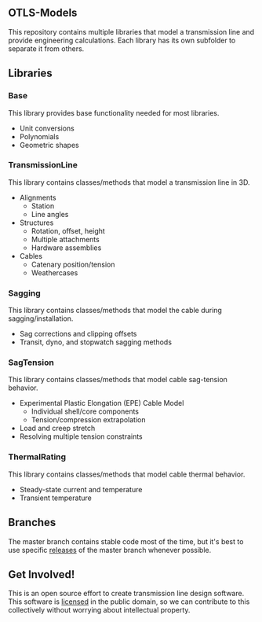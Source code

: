 ## OTLS-Models
This repository contains multiple libraries that model a transmission line and
provide engineering calculations. Each library has its own subfolder to
separate it from others.

## Libraries
### Base
This library provides base functionality needed for most libraries.
* Unit conversions
* Polynomials
* Geometric shapes

### TransmissionLine
This library contains classes/methods that model a transmission line in 3D.
* Alignments
  * Station
  * Line angles
* Structures
  * Rotation, offset, height
  * Multiple attachments
  * Hardware assemblies
* Cables
  * Catenary position/tension
  * Weathercases

### Sagging
This library contains classes/methods that model the cable during
sagging/installation.
* Sag corrections and clipping offsets
* Transit, dyno, and stopwatch sagging methods

### SagTension
This library contains classes/methods that model cable sag-tension behavior.
* Experimental Plastic Elongation (EPE) Cable Model
  * Individual shell/core components
  * Tension/compression extrapolation
* Load and creep stretch
* Resolving multiple tension constraints

### ThermalRating
This library contains classes/methods that model cable thermal behavior.
* Steady-state current and temperature
* Transient temperature

## Branches
The master branch contains stable code most of the time, but it's best to use
specific [releases](https://github.com/OverheadTransmissionLineSoftware/Models/releases)
 of the master branch whenever possible.

## Get Involved!
This is an open source effort to create transmission line design software. This
software is [licensed](https://github.com/OverheadTransmissionLineSoftware/Models/blob/master/LICENSE.md)
 in the public domain, so we can contribute to this collectively without
worrying about intellectual property.

